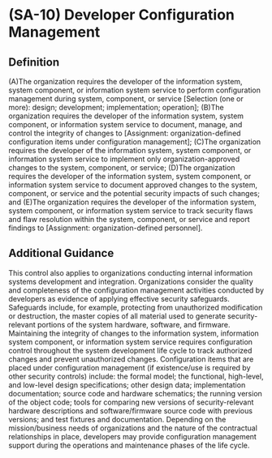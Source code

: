 
# (SA-10) Developer Configuration Management

## Definition

(A)The organization requires the developer of the information system, system component, or information system service to perform configuration management during system, component, or service [Selection (one or more): design; development; implementation; operation];
(B)The organization requires the developer of the information system, system component, or information system service to document, manage, and control the integrity of changes to [Assignment: organization-defined configuration items under configuration management];
(C)The organization requires the developer of the information system, system component, or information system service to implement only organization-approved changes to the system, component, or service;
(D)The organization requires the developer of the information system, system component, or information system service to document approved changes to the system, component, or service and the potential security impacts of such changes; and
(E)The organization requires the developer of the information system, system component, or information system service to track security flaws and flaw resolution within the system, component, or service and report findings to [Assignment: organization-defined personnel].

## Additional Guidance

This control also applies to organizations conducting internal information systems development and integration. Organizations consider the quality and completeness of the configuration management activities conducted by developers as evidence of applying effective security safeguards. Safeguards include, for example, protecting from unauthorized modification or destruction, the master copies of all material used to generate security-relevant portions of the system hardware, software, and firmware. Maintaining the integrity of changes to the information system, information system component, or information system service requires configuration control throughout the system development life cycle to track authorized changes and prevent unauthorized changes. Configuration items that are placed under configuration management (if existence/use is required by other security controls) include: the formal model; the functional, high-level, and low-level design specifications; other design data; implementation documentation; source code and hardware schematics; the running version of the object code; tools for comparing new versions of security-relevant hardware descriptions and software/firmware source code with previous versions; and test fixtures and documentation. Depending on the mission/business needs of organizations and the nature of the contractual relationships in place, developers may provide configuration management support during the operations and maintenance phases of the life cycle.
